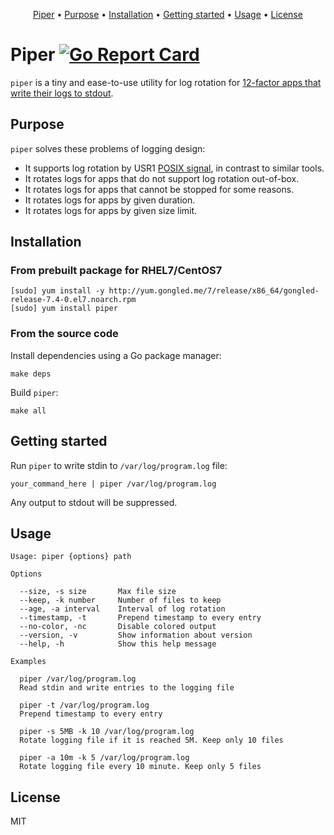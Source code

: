 <p align="center"><a href="#piper">Piper</a> • <a href="#purpose">Purpose</a> • <a href="#installation">Installation</a> • <a href="#getting-started">Getting started</a> • <a href="#usage">Usage</a> • <a href="#license">License</a></p>

# Piper [![Go Report Card](https://goreportcard.com/badge/github.com/gongled/piper)](https://goreportcard.com/report/github.com/gongled/piper)

`piper` is a tiny and ease-to-use utility for log rotation for [12-factor apps that write their logs to stdout](https://12factor.net/logs). 

## Purpose

`piper` solves these problems of logging design:

- It supports log rotation by USR1 [POSIX signal](https://en.wikipedia.org/wiki/Signal_(IPC)#POSIX_signals), in contrast to similar tools.
- It rotates logs for apps that do not support log rotation out-of-box.
- It rotates logs for apps that cannot be stopped for some reasons.
- It rotates logs for apps by given duration.
- It rotates logs for apps by given size limit.

## Installation

### From prebuilt package for RHEL7/CentOS7

```shell
[sudo] yum install -y http://yum.gongled.me/7/release/x86_64/gongled-release-7.4-0.el7.noarch.rpm
[sudo] yum install piper
```

### From the source code

Install dependencies using a Go package manager:

```shell
make deps
```

Build `piper`:

```shell
make all
```

## Getting started

Run `piper` to write stdin to `/var/log/program.log` file:

```
your_command_here | piper /var/log/program.log
```

Any output to stdout will be suppressed.

## Usage

```
Usage: piper {options} path

Options

  --size, -s size       Max file size
  --keep, -k number     Number of files to keep
  --age, -a interval    Interval of log rotation
  --timestamp, -t       Prepend timestamp to every entry
  --no-color, -nc       Disable colored output
  --version, -v         Show information about version
  --help, -h            Show this help message

Examples

  piper /var/log/program.log
  Read stdin and write entries to the logging file

  piper -t /var/log/program.log
  Prepend timestamp to every entry

  piper -s 5MB -k 10 /var/log/program.log
  Rotate logging file if it is reached 5M. Keep only 10 files

  piper -a 10m -k 5 /var/log/program.log
  Rotate logging file every 10 minute. Keep only 5 files
```

## License

MIT
